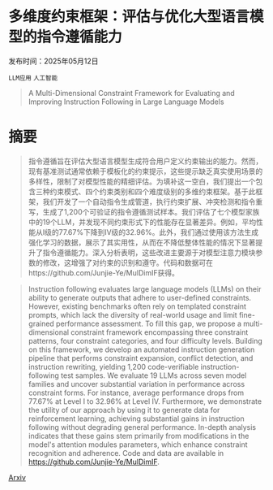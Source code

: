 # 多维度约束框架：评估与优化大型语言模型的指令遵循能力

发布时间：2025年05月12日

`LLM应用` `人工智能`

> A Multi-Dimensional Constraint Framework for Evaluating and Improving Instruction Following in Large Language Models

# 摘要

> 指令遵循旨在评估大型语言模型生成符合用户定义约束输出的能力。然而，现有基准测试通常依赖于模板化的约束提示，这些提示缺乏真实使用场景的多样性，限制了对模型性能的精细评估。为填补这一空白，我们提出一个包含三种约束模式、四个约束类别和四个难度级别的多维约束框架。基于此框架，我们开发了一个自动指令生成管道，执行约束扩展、冲突检测和指令重写，生成了1,200个可验证的指令遵循测试样本。我们评估了七个模型家族中的19个LLM，并发现不同约束形式下的性能存在显著差异。例如，平均性能从I级的77.67%下降到IV级的32.96%。此外，我们通过使用该方法生成强化学习的数据，展示了其实用性，从而在不降低整体性能的情况下显著提升了指令遵循能力。深入分析表明，这些改进主要源于对模型注意力模块参数的修改，这增强了对约束的识别和遵守。代码和数据可在https://github.com/Junjie-Ye/MulDimIF获得。

> Instruction following evaluates large language models (LLMs) on their ability to generate outputs that adhere to user-defined constraints. However, existing benchmarks often rely on templated constraint prompts, which lack the diversity of real-world usage and limit fine-grained performance assessment. To fill this gap, we propose a multi-dimensional constraint framework encompassing three constraint patterns, four constraint categories, and four difficulty levels. Building on this framework, we develop an automated instruction generation pipeline that performs constraint expansion, conflict detection, and instruction rewriting, yielding 1,200 code-verifiable instruction-following test samples. We evaluate 19 LLMs across seven model families and uncover substantial variation in performance across constraint forms. For instance, average performance drops from 77.67% at Level I to 32.96% at Level IV. Furthermore, we demonstrate the utility of our approach by using it to generate data for reinforcement learning, achieving substantial gains in instruction following without degrading general performance. In-depth analysis indicates that these gains stem primarily from modifications in the model's attention modules parameters, which enhance constraint recognition and adherence. Code and data are available in https://github.com/Junjie-Ye/MulDimIF.

[Arxiv](https://arxiv.org/abs/2505.07591)